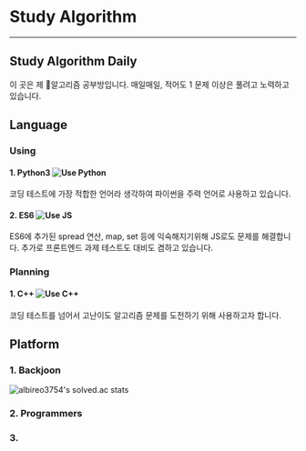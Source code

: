 # Study Algorithm
---
## Study Algorithm Daily

이 곳은 제 :game_die:알고리즘 공부방입니다.
매일매일, 적어도 1 문제 이상은 풀려고 노력하고 있습니다.

## Language
### Using
#### 1. Python3 <img src="https://img.shields.io/badge/-Python-4B8BBE?logo=python&logoColor=FFD43B" alt="Use Python">
  코딩 테스트에 가장 적합한 언어라 생각하여 파이썬을 주력 언어로 사용하고 있습니다.
  
#### 2. ES6 <img src="https://img.shields.io/badge/-JS-F0DB4F?logo=javascript&logoColor=323330" alt="Use JS">
  ES6에 추가된 spread 연산, map, set 등에 익숙해지기위해 JS로도 문제를 해결합니다. 추가로 프론트엔드 과제 테스트도 대비도 겸하고 있습니다.

### Planning
#### 1. C++ <img src="https://img.shields.io/badge/-c++-black?logo=c%2B%2B&" alt="Use C++">
  코딩 테스트를 넘어서 고난이도 알고리즘 문제를 도전하기 위해 사용하고자 합니다.

## Platform

### 1. Backjoon
![albireo3754's solved.ac stats](https://github-readme-solvedac.hyp3rflow.vercel.app/api/?handle=albireo3754)
### 2. Programmers
### 3. 
